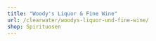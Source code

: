 ```yaml
---
title: "Woody's Liquor & Fine Wine"
url: /clearwater/woodys-liquor-und-fine-wine/
shop: Spirituosen
---
```

